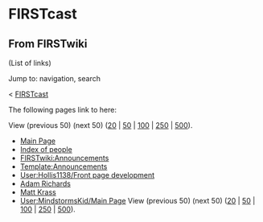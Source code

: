 # FIRSTcast

## From FIRSTwiki

(List of links)

Jump to: navigation, search

< [FIRSTcast](/index.php?title=FIRSTcast&redirect=no "FIRSTcast")

The following pages link to here:

View (previous 50) (next 50) ([20](/index.php?title=Special:Whatlinkshere/FIRSTcast&limit=20&from=0 "Special:Whatlinkshere/FIRSTcast") | [50](/index.php?title=Special:Whatlinkshere/FIRSTcast&limit=50&from=0 "Special:Whatlinkshere/FIRSTcast") | [100](/index.php?title=Special:Whatlinkshere/FIRSTcast&limit=100&from=0 "Special:Whatlinkshere/FIRSTcast") | [250](/index.php?title=Special:Whatlinkshere/FIRSTcast&limit=250&from=0 "Special:Whatlinkshere/FIRSTcast") | [500](/index.php?title=Special:Whatlinkshere/FIRSTcast&limit=500&from=0 "Special:Whatlinkshere/FIRSTcast")).

- [Main Page](Main_Page "Main Page")
- [Index of people](Index_of_people "Index of people")
- [FIRSTwiki:Announcements](FIRSTwiki:Announcements "FIRSTwiki:Announcements")
- [Template:Announcements](Template:Announcements "Template:Announcements")
- [User:Hollis1138/Front page development](User:Hollis1138/Front_page_development "User:Hollis1138/Front page development")
- [Adam Richards](Adam_Richards "Adam Richards")
- [Matt Krass](Matt_Krass "Matt Krass")
- [User:MindstormsKid/Main Page](User:MindstormsKid/Main_Page "User:MindstormsKid/Main Page") View (previous 50) (next 50) ([20](/index.php?title=Special:Whatlinkshere/FIRSTcast&limit=20&from=0 "Special:Whatlinkshere/FIRSTcast") | [50](/index.php?title=Special:Whatlinkshere/FIRSTcast&limit=50&from=0 "Special:Whatlinkshere/FIRSTcast") | [100](/index.php?title=Special:Whatlinkshere/FIRSTcast&limit=100&from=0 "Special:Whatlinkshere/FIRSTcast") | [250](/index.php?title=Special:Whatlinkshere/FIRSTcast&limit=250&from=0 "Special:Whatlinkshere/FIRSTcast") | [500](/index.php?title=Special:Whatlinkshere/FIRSTcast&limit=500&from=0 "Special:Whatlinkshere/FIRSTcast")).
